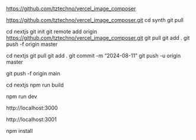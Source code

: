 https://github.com/tztechno/vercel_image_composer

https://github.com/tztechno/vercel_image_composer.git
cd synth
git pull


cd nextjs
git init
git remote add origin https://github.com/tztechno/vercel_image_composer.git
git pull 
git add .
git push -f origin master


cd nextjs
git pull
git add .
git commit -m “2024-08-11”
git push -u origin master

git push -f origin main

cd nextjs
npm run build

npm run dev

http://localhost:3000

http://localhost:3001

npm install